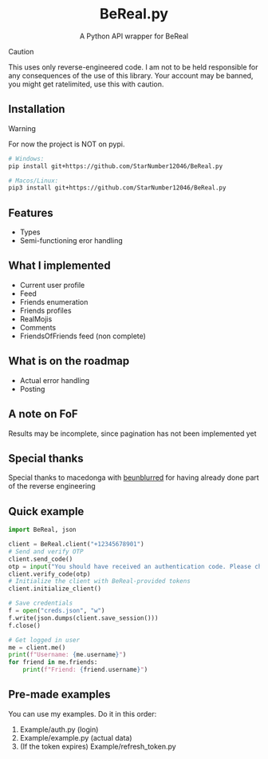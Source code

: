 <h1 align="center">BeReal.py</h1>
<p align="center">A Python API wrapper for BeReal</p>

> [!CAUTION]
> This uses only reverse-engineered code. I am not to be held responsible for any consequences of the use of this library. Your account may be banned, you might get ratelimited, use this with caution.

## Installation
> [!WARNING]
> For now the project is NOT on pypi.

``` sh
# Windows:
pip install git+https://github.com/StarNumber12046/BeReal.py

# Macos/Linux:
pip3 install git+https://github.com/StarNumber12046/BeReal.py
```

## Features
- Types
- Semi-functioning eror handling

## What I implemented
- Current user profile
- Feed
- Friends enumeration
- Friends profiles 
- RealMojis
- Comments
- FriendsOfFriends feed (non complete)

## What is on the roadmap
- Actual error handling
- Posting

## A note on FoF
Results may be incomplete, since pagination has not been implemented yet

## Special thanks
Special thanks to macedonga with [beunblurred](https://github.com/macedonga/beunblurred) for having already done part of the reverse engineering

## Quick example
```py
import BeReal, json

client = BeReal.client("+12345678901")
# Send and verify OTP
client.send_code()
otp = input("You should have received an authentication code. Please check your phone and enter it below.")
client.verify_code(otp)
# Initialize the client with BeReal-provided tokens
client.initialize_client()

# Save credentials
f = open("creds.json", "w")
f.write(json.dumps(client.save_session()))
f.close()

# Get logged in user
me = client.me()
print(f"Username: {me.username}")
for friend in me.friends:
    print(f"Friend: {friend.username}")
```

## Pre-made examples
You can use my examples. Do it in this order: 
1. Example/auth.py (login)
2. Example/example.py (actual data)
3. (If the token expires) Example/refresh_token.py
